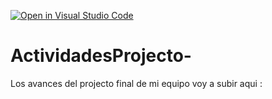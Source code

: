 [![Open in Visual Studio Code](https://classroom.github.com/assets/open-in-vscode-c66648af7eb3fe8bc4f294546bfd86ef473780cde1dea487d3c4ff354943c9ae.svg)](https://classroom.github.com/online_ide?assignment_repo_id=8536290&assignment_repo_type=AssignmentRepo)
# ActividadesProjecto-
Los avances del projecto final de mi equipo voy a subir aqui : 
